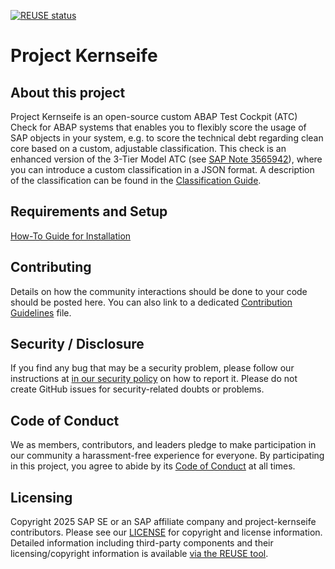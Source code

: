 [![REUSE status](https://api.reuse.software/badge/github.com/SAP/project-kernseife)](https://api.reuse.software/info/github.com/SAP/project-kernseife)

# Project Kernseife

## About this project

Project Kernseife is an open-source custom ABAP Test Cockpit (ATC) Check for ABAP systems that enables you to flexibly score the usage of SAP objects in your system, e.g. to score the technical debt regarding clean core based on a custom, adjustable classification.
This check is an enhanced version of the 3-Tier Model ATC (see [SAP Note 3565942](https://me.sap.com/notes/3565942)), where you can introduce a custom classification in a JSON format. A description of the  classification can be found in the [Classification Guide](https://github.com/SAP/project-kernseife/blob/main/classification-guide.md).

## Requirements and Setup

[How-To Guide for Installation](https://github.com/SAP/project-kernseife/blob/main/installation-guide.md)

## Contributing
Details on how the community interactions should be done to your code should be posted here. You can also link to a dedicated [Contribution Guidelines](CONTRIBUTING.md) file. 

## Security / Disclosure
If you find any bug that may be a security problem, please follow our instructions at [in our security policy](https://github.com/SAP/project-kernseife/security/policy) on how to report it. Please do not create GitHub issues for security-related doubts or problems.

## Code of Conduct

We as members, contributors, and leaders pledge to make participation in our community a harassment-free experience for everyone. By participating in this project, you agree to abide by its [Code of Conduct](https://github.com/SAP/.github/blob/main/CODE_OF_CONDUCT.md) at all times.

## Licensing

Copyright 2025 SAP SE or an SAP affiliate company and project-kernseife contributors. Please see our [LICENSE](LICENSE) for copyright and license information. Detailed information including third-party components and their licensing/copyright information is available [via the REUSE tool](https://api.reuse.software/info/github.com/SAP/project-kernseife).
